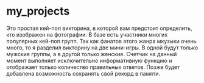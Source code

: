 # my_projects
Это простая кей-поп викторина, в которой вам предстоит определить, кто изображен на фотографии. В базе есть участники многих популярных кей-поп групп. 
Так как фанатов этого жанра мкузыки очень много, то я разделил викторину на две мини-игры. В одной будут только мужские группы, а в другой только женские.
Счетчик на данный момент выполняет исключительно информативную функцию и отображает только количество правильных ответов.
Позже будет добавлена возможность сохранять свой рекорд в памяти.
